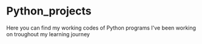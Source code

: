 # Python_projects

Here you can find my working codes of Python programs I've been working on troughout my learning journey
